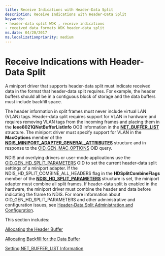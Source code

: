 ```yaml
---
title: Receive Indications with Header-Data Split
description: Receive Indications with Header-Data Split
keywords:
- header-data split WDK , receive indications
- received data formats WDK header-data split
ms.date: 04/20/2017
ms.localizationpriority: medium
---
```


# Receive Indications with Header-Data Split





A miniport driver that supports header-data split must indicate received data in the format that header-data split requires. For example, the header buffers should all be in a contiguous block of storage and the data buffers must include backfill space.

The header information in split frames must never include virtual LAN (VLAN) tags. Header-data split requires support for VLAN in hardware and requires removing VLAN tags from the incoming frames and placing them in the **Ieee8021QNetBufferListInfo** OOB information in the [**NET\_BUFFER\_LIST**](/windows-hardware/drivers/ddi/nbl/ns-nbl-net_buffer_list) structure. The miniport driver must specify support for VLAN in the **MacOptions** member of the [**NDIS\_MINIPORT\_ADAPTER\_GENERAL\_ATTRIBUTES**](/windows-hardware/drivers/ddi/ndis/ns-ndis-_ndis_miniport_adapter_general_attributes) structure and in response to the [OID\_GEN\_MAC\_OPTIONS](./oid-gen-mac-options.md) OID query.

NDIS and overlying drivers or user-mode applications use the [OID\_GEN\_HD\_SPLIT\_PARAMETERS](./oid-gen-hd-split-parameters.md) OID to set the current header-data split settings of a miniport adapter. If the NDIS\_HD\_SPLIT\_COMBINE\_ALL\_HEADERS flag in the **HDSplitCombineFlags** member of the [**NDIS\_HD\_SPLIT\_PARAMETERS**](/windows-hardware/drivers/ddi/ntddndis/ns-ntddndis-_ndis_hd_split_parameters) structure is set, the miniport adapter must combine all split frames. If header-data split is enabled in the hardware, the miniport driver must combine the header and data before indicating the frame to NDIS. For more information about OID\_GEN\_HD\_SPLIT\_PARAMETERS and other administrative and configuration issues, see [Header-Data Split Administration and Configuration](setting-the-current-header-data-split-configuration.md).

This section includes:

[Allocating the Header Buffer](allocating-the-header-buffer.md)

[Allocating Backfill for the Data Buffer](allocating-backfill-for-the-data-buffer.md)

[Setting NET\_BUFFER\_LIST Information](setting-net-buffer-list-information.md)

 

